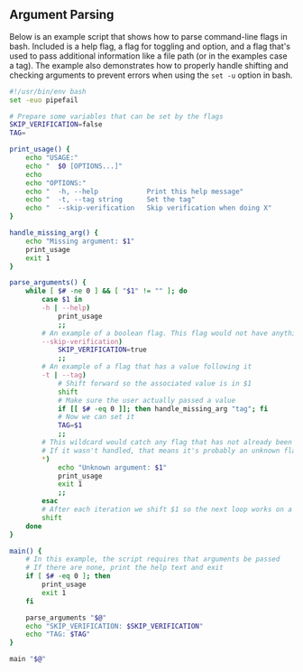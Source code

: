 ## Argument Parsing

Below is an example script that shows how to parse command-line flags in bash. Included is a help flag, a flag for toggling and option, and a flag that's used to pass additional information like a file path (or in the examples case a tag). The example also demonstrates how to properly handle shifting and checking arguments to prevent errors when using the `set -u` option in bash.

```bash
#!/usr/bin/env bash
set -euo pipefail

# Prepare some variables that can be set by the flags
SKIP_VERIFICATION=false
TAG=

print_usage() {
    echo "USAGE:"
    echo "  $0 [OPTIONS...]"
    echo
    echo "OPTIONS:"
    echo "  -h, --help            Print this help message"
    echo "  -t, --tag string      Set the tag"
    echo "  --skip-verification   Skip verification when doing X"
}

handle_missing_arg() {
    echo "Missing argument: $1"
    print_usage
    exit 1
}

parse_arguments() {
    while [ $# -ne 0 ] && [ "$1" != "" ]; do
        case $1 in
        -h | --help)
            print_usage
            ;;
        # An example of a boolean flag. This flag would not have anything following.
        --skip-verification)
            SKIP_VERIFICATION=true
            ;;
        # An example of a flag that has a value following it
        -t | --tag)
            # Shift forward so the associated value is in $1
            shift
            # Make sure the user actually passed a value
            if [[ $# -eq 0 ]]; then handle_missing_arg "tag"; fi
            # Now we can set it
            TAG=$1
            ;;
        # This wildcard would catch any flag that has not already been caught.
        # If it wasn't handled, that means it's probably an unknown flag.
        *)
            echo "Unknown argument: $1"
            print_usage
            exit 1
            ;;
        esac
        # After each iteration we shift $1 so the next loop works on a new flag
        shift
    done
}

main() {
    # In this example, the script requires that arguments be passed
    # If there are none, print the help text and exit
    if [ $# -eq 0 ]; then
        print_usage
        exit 1
    fi

    parse_arguments "$@"
    echo "SKIP_VERIFICATION: $SKIP_VERIFICATION"
    echo "TAG: $TAG"
}

main "$@"
```
